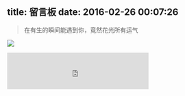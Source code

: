 title: 留言板
date: 2016-02-26 00:07:26
---
> 在有生的瞬间能遇到你，竟然花光所有运气

![](http://7xqrox.com1.z0.glb.clouddn.com/7.jpg)

<div class="ds-recent-visitors" data-num-items="28" data-avatar-size="60" id="ds-recent-visitors"></div>

<div>
	<iframe frameborder="no" border="0" marginwidth="0" marginheight="0" width=330 height=86 src="http://music.163.com/outchain/player?type=2&id=22822599&auto=1&height=66">
	</iframe>
</div>